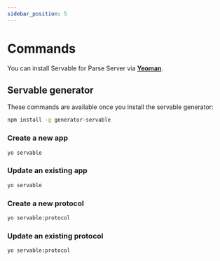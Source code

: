 ```yaml
---
sidebar_position: 5
---
```


# Commands

You can install Servable for Parse Server via **[Yeoman](https://yeoman.io)**.

## Servable generator
These commands are available once you install the servable generator:
```bash
npm install -g generator-servable
```

### Create a new app

```bash
yo servable
```

### Update an existing app

```bash
yo servable
```

### Create a new protocol

```bash
yo servable:protocol
```

### Update an existing protocol

```bash
yo servable:protocol
```
